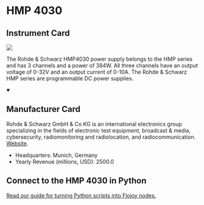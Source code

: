 
# HMP 4030

## Instrument Card

<img src="https://v5.airtableusercontent.com/v1/19/19/1691539200000/Yn2FUninpBqD9HJTF1DHwQ/IoalrOwcTdeGhJYKfojsOO4Kq5BHCUl65ErZB-Ea9zhpdg7iLzOZkkNGExfTnP_u6QOpnlSQnTma4GaZnX9kNw/AGyTqjfaGfYD7qhShwmIdrddrc_AtJkIWyTIAcYpbnc"/>
<p>The Rohde & Schwarz HMP4030 power supply belongs to the HMP series and has 3 channels and a power of 384W. All three channels have an output voltage of 0-32V and an output current of 0-10A. The Rohde & Schwarz HMP series are programmable DC power supplies.</p>

<details open>
<summary><h2>Manufacturer Card</h2></summary>

Rohde & Schwarz GmbH & Co KG is an international electronics group specializing in the fields of electronic test equipment, broadcast & media, cybersecurity, radiomonitoring and radiolocation, and radiocommunication. <a href="https://www.rohde-schwarz.com/ca/home_48230.html">Website</a>.

<ul>
  <li>Headquarters: Munich, Germany</li>
  <li>Yearly Revenue (millions, USD): 2500.0</li>
</ul>
</details>

## Connect to the HMP 4030 in Python

[Read our guide for turning Python scripts into Flojoy nodes.](https://docs.flojoy.ai/custom-nodes/creating-custom-node/)


